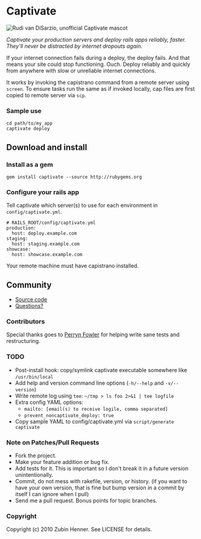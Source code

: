 Captivate
=========

![Rudi van DiSarzio, unofficial Captivate mascot](http://zenlunacy.com/Rudi-van-DiSarzio.jpg "Rudi van DiSarzio, unofficial Captivate mascot")

*Captivate your production servers and deploy rails apps reliably, faster.
They'll never be distracted by internet dropouts again.*

If your internet connection fails during a deploy, the deploy fails. And that
means your site could stop functioning. Ouch. Deploy reliably and quickly from
anywhere with slow or unreliable internet connections.

It works by invoking the capistrano command from a remote server using
`screen`. To ensure tasks run the same as if invoked locally, cap files are
first copied to remote server via `scp`.

### Sample use

    cd path/to/my_app
    captivate deploy

Download and install
--------------------

### Install as a gem

    gem install captivate --source http://rubygems.org

### Configure your rails app

Tell captivate which server(s) to use for each environment in
`config/captivate.yml`.

    # RAILS_ROOT/config/captivate.yml
    production:
      host: deploy.example.com
    staging:
      host: staging.example.com
    showcase:
      host: showcase.example.com

Your remote machine must have capistrano installed.

Community
---------

* [Source code](http://github.com/zubin/captivate)
* [Questions?](http://groups.google.com/groups/captivate-rubygem)

### Contributors

Special thanks goes to [Perryn Fowler](http://github.com/perryn) for helping
write sane tests and restructuring.

### TODO

* Post-install hook: copy/symlink captivate executable somewhere like
  `/usr/bin/local`
* Add help and version command line options (`-h/--help` and `-v/--version`)
* Write remote log using `tee`: `~/tmp > ls foo 2>&1 | tee logfile`
* Extra config YAML options:
  * `mailto: [email(s) to receive logile, comma separated]`
  * `prevent_noncaptivate_deploy: true`
* Copy sample YAML to config/captivate.yml via `script/generate captivate`

### Note on Patches/Pull Requests

* Fork the project.
* Make your feature addition or bug fix.
* Add tests for it. This is important so I don't break it in a future version
  unintentionally.
* Commit, do not mess with rakefile, version, or history. (if you want to have
  your own version, that is fine but bump version in a commit by itself I can
  ignore when I pull)
* Send me a pull request. Bonus points for topic branches.

### Copyright

Copyright (c) 2010 Zubin Henner. See LICENSE for details.
